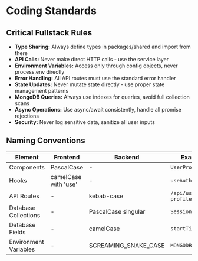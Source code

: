 # Coding Standards

## Critical Fullstack Rules

- **Type Sharing:** Always define types in packages/shared and import from there
- **API Calls:** Never make direct HTTP calls - use the service layer
- **Environment Variables:** Access only through config objects, never process.env directly
- **Error Handling:** All API routes must use the standard error handler
- **State Updates:** Never mutate state directly - use proper state management patterns
- **MongoDB Queries:** Always use indexes for queries, avoid full collection scans
- **Async Operations:** Use async/await consistently, handle all promise rejections
- **Security:** Never log sensitive data, sanitize all user inputs

## Naming Conventions

| Element | Frontend | Backend | Example |
|---------|----------|---------|---------|
| Components | PascalCase | - | `UserProfile.tsx` |
| Hooks | camelCase with 'use' | - | `useAuth.ts` |
| API Routes | - | kebab-case | `/api/user-profile` |
| Database Collections | - | PascalCase singular | `Session` |
| Database Fields | - | camelCase | `startTime` |
| Environment Variables | - | SCREAMING_SNAKE_CASE | `MONGODB_URI` |
